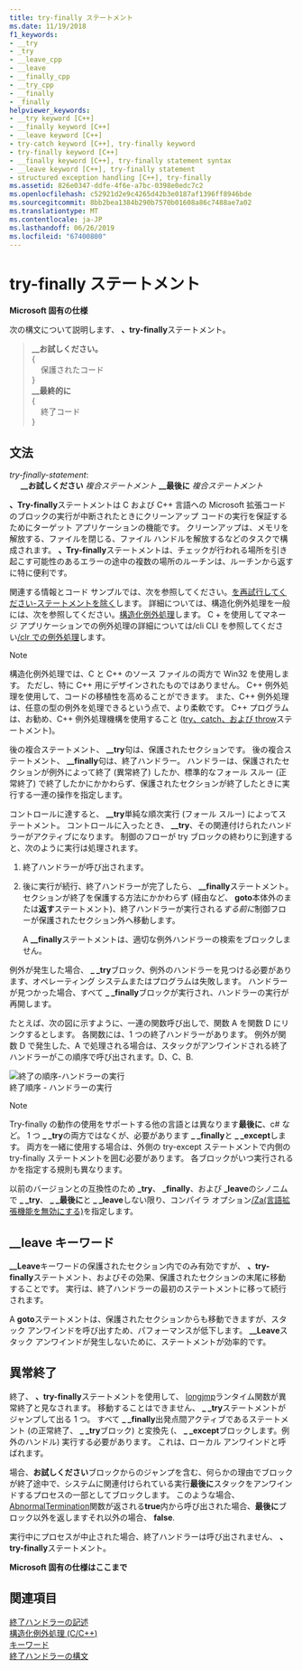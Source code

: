```yaml
---
title: try-finally ステートメント
ms.date: 11/19/2018
f1_keywords:
- __try
- _try
- __leave_cpp
- __leave
- __finally_cpp
- __try_cpp
- __finally
- _finally
helpviewer_keywords:
- __try keyword [C++]
- __finally keyword [C++]
- __leave keyword [C++]
- try-catch keyword [C++], try-finally keyword
- try-finally keyword [C++]
- __finally keyword [C++], try-finally statement syntax
- __leave keyword [C++], try-finally statement
- structured exception handling [C++], try-finally
ms.assetid: 826e0347-ddfe-4f6e-a7bc-0398e0edc7c2
ms.openlocfilehash: c52921d2e9c4265d42b3e0187af1396ff8946bde
ms.sourcegitcommit: 8bb2bea1384b290b7570b01608a86c7488ae7a02
ms.translationtype: MT
ms.contentlocale: ja-JP
ms.lasthandoff: 06/26/2019
ms.locfileid: "67400800"
---
```

# <a name="try-finally-statement"></a>try-finally ステートメント

**Microsoft 固有の仕様**

次の構文について説明します、 **、try-finally**ステートメント。

> **\_\_お試しください。**<br/>
> {<br/>
> &nbsp;&nbsp;&nbsp;&nbsp;保護されたコード<br/>
> }<br/>
> **\_\_最終的に**<br/>
> {<br/>
> &nbsp;&nbsp;&nbsp;&nbsp;終了コード<br/>
> }

## <a name="grammar"></a>文法

*try-finally-statement*:<br/>
&nbsp;&nbsp;&nbsp;&nbsp; **\_\_お試しください** *複合ステートメント* **\_\_最後に** *複合ステートメント*

**、Try-finally**ステートメントは C および C++ 言語への Microsoft 拡張コードのブロックの実行が中断されたときにクリーンアップ コードの実行を保証するためにターゲット アプリケーションの機能です。 クリーンアップは、メモリを解放する、ファイルを閉じる、ファイル ハンドルを解放するなどのタスクで構成されます。 **、Try-finally**ステートメントは、チェックが行われる場所を引き起こす可能性のあるエラーの途中の複数の場所のルーチンは、ルーチンから返すに特に便利です。

関連する情報とコード サンプルでは、次を参照してください。[を再試行してください-ステートメントを除く](../cpp/try-except-statement.md)します。 詳細については、構造化例外処理を一般には、次を参照してください。[構造化例外処理](../cpp/structured-exception-handling-c-cpp.md)します。 C + を使用してマネージ アプリケーションでの例外処理の詳細については/cli CLI を参照してください[/clr での例外処理](../extensions/exception-handling-cpp-component-extensions.md)します。

> [!NOTE]
> 構造化例外処理では、C と C++ のソース ファイルの両方で Win32 を使用します。 ただし、特に C++ 用にデザインされたものではありません。 C++ 例外処理を使用して、コードの移植性を高めることができます。 また、C++ 例外処理は、任意の型の例外を処理できるという点で、より柔軟です。 C++ プログラムは、お勧め、C++ 例外処理機構を使用すること ([try、catch、および throw](../cpp/try-throw-and-catch-statements-cpp.md)ステートメント)。

後の複合ステートメント、 **__try**句は、保護されたセクションです。 後の複合ステートメント、 **__finally**句は、終了ハンドラー。 ハンドラーは、保護されたセクションが例外によって終了 (異常終了) したか、標準的なフォール スルー (正常終了) で終了したかにかかわらず、保護されたセクションが終了したときに実行する一連の操作を指定します。

コントロールに達すると、 **__try**単純な順次実行 (フォール スルー) によってステートメント。 コントロールに入ったとき、 **__try**、その関連付けられたハンドラーがアクティブになります。 制御のフローが try ブロックの終わりに到達すると、次のように実行は処理されます。

1. 終了ハンドラーが呼び出されます。

1. 後に実行が続行、終了ハンドラーが完了したら、 **__finally**ステートメント。 セクションが終了を保護する方法にかかわらず (経由など、 **goto**本体外のまたは**返す**ステートメント)、終了ハンドラーが実行される*する前に*制御フローが保護されたセクション外へ移動します。

   A **__finally**ステートメントは、適切な例外ハンドラーの検索をブロックしません。

例外が発生した場合、 **_ _try**ブロック、例外のハンドラーを見つける必要があります、オペレーティング システムまたはプログラムは失敗します。 ハンドラーが見つかった場合、すべて **_ _finally**ブロックが実行され、ハンドラーの実行が再開します。

たとえば、次の図に示すように、一連の関数呼び出しで、関数 A を関数 D にリンクするとします。 各関数には、1 つの終了ハンドラーがあります。 例外が関数 D で発生した、A で処理される場合は、スタックがアンワインドされる終了ハンドラーがこの順序で呼び出されます。D、C、B.

![終了の順序&#45;ハンドラーの実行](../cpp/media/vc38cx1.gif "終了の順序&#45;ハンドラーの実行") <br/>
終了順序 - ハンドラーの実行

> [!NOTE]
> Try-finally の動作の使用をサポートする他の言語とは異なります**最後に**、c# など。  1 つ **_ _try**の両方ではなくが、必要があります **_ _finally**と **_ _except**します。  両方を一緒に使用する場合は、外側の try-except ステートメントで内側の try-finally ステートメントを囲む必要があります。  各ブロックがいつ実行されるかを指定する規則も異なります。

以前のバージョンとの互換性のため **_try**、 **_finally**、および **_leave**のシノニムで **_ _try**、 **_ _最後に**と **_ _leave**しない限り、コンパイラ オプション[/Za\(言語拡張機能を無効にする)](../build/reference/za-ze-disable-language-extensions.md)を指定します。

## <a name="the-leave-keyword"></a>__leave キーワード

**__Leave**キーワードの保護されたセクション内でのみ有効ですが、 **、try-finally**ステートメント、およびその効果、保護されたセクションの末尾に移動することです。 実行は、終了ハンドラーの最初のステートメントに移って続行されます。

A **goto**ステートメントは、保護されたセクションからも移動できますが、スタック アンワインドを呼び出すため、パフォーマンスが低下します。 **__Leave**スタック アンワインドが発生しないために、ステートメントが効率的です。

## <a name="abnormal-termination"></a>異常終了

終了、 **、try-finally**ステートメントを使用して、 [longjmp](../c-runtime-library/reference/longjmp.md)ランタイム関数が異常終了と見なされます。 移動することはできません、 **_ _try**ステートメントがジャンプして出る 1 つ。 すべて **_ _finally**出発点間アクティブであるステートメント (の正常終了、 **_ _try**ブロック) と変換先 (、 **_ _except**ブロックします。例外のハンドル) 実行する必要があります。 これは、ローカル アンワインドと呼ばれます。

場合、**お試しください**ブロックからのジャンプを含む、何らかの理由でブロックが終了途中で、システムに関連付けられている実行**最後に**スタックをアンワインドするプロセスの一部としてブロックします。 このような場合、 [AbnormalTermination](/windows/desktop/Debug/abnormaltermination)関数が返される**true**内から呼び出された場合、**最後に**ブロック以外を返しますそれ以外の場合、 **false**.

実行中にプロセスが中止された場合、終了ハンドラーは呼び出されません、 **、try-finally**ステートメント。

**Microsoft 固有の仕様はここまで**

## <a name="see-also"></a>関連項目

[終了ハンドラーの記述](../cpp/writing-a-termination-handler.md)<br/>
[構造化例外処理 (C/C++)](../cpp/structured-exception-handling-c-cpp.md)<br/>
[キーワード](../cpp/keywords-cpp.md)<br/>
[終了ハンドラーの構文](/windows/desktop/Debug/termination-handler-syntax)